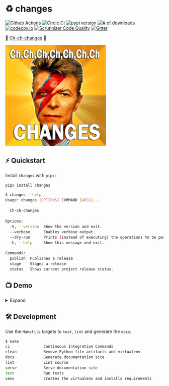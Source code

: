 # ♻️ changes

[![Github Actions](https://github.com/michaeljoseph/changes/actions/workflows/tests.yml/badge.svg)](https://github.com/michaeljoseph/changes/actions/workflows/tests.yml)
[![Circle CI](https://circleci.com/gh/michaeljoseph/changes/tree/master.svg?style=svg&circle-token=773a0b46ffcd27626f0ff3bef788ffe96d47e473)](https://circleci.com/gh/michaeljoseph/changes/tree/master)
[![pypi version](https://img.shields.io/pypi/v/changes.svg)](https://pypi.python.org/pypi/changes)
[![# of downloads](https://img.shields.io/pypi/dw/changes.svg)](https://pypi.python.org/pypi/changes)
[![codecov.io](https://codecov.io/github/michaeljoseph/changes/coverage.svg?branch=master)](https://codecov.io/github/michaeljoseph/changes?branch=master)
[![Scrutinizer Code Quality](https://scrutinizer-ci.com/g/michaeljoseph/changes/badges/quality-score.png?b=master)](https://scrutinizer-ci.com/g/michaeljoseph/changes/?branch=master)
[![Gitter](https://badges.gitter.im/Join%20Chat.svg)](https://gitter.im/michaeljoseph/changes?utm_source=badge&utm_medium=badge&utm_campaign=pr-badge&utm_content=badge)

🎵 [Ch-ch-changes] 🎵

![changes](media/changes.png)

## ⚡️ Quickstart

Install `changes` with `pipx`:

```
pipx install changes
```

```bash
$ changes --help
Usage: changes [OPTIONS] COMMAND [ARGS]...

  Ch-ch-changes

Options:
  -V, --version  Show the version and exit.
  --verbose      Enables verbose output.
  --dry-run      Prints (instead of executing) the operations to be performed.
  -h, --help     Show this message and exit.

Commands:
  publish  Publishes a release
  stage    Stages a release
  status   Shows current project release status.
```

## 📺 Demo

<details>
  <summary>Expand</summary>
  <img
    src="media/demo.svg"
    alt="changes demo"/>
</details>

## 🛠 Development

Use the `Makefile` targets to `test`, `lint` and generate the `docs`:

```bash
$ make
ci               Continuous Integration Commands
clean            Remove Python file artifacts and virtualenv
docs             Generate documentation site
lint             Lint source
serve            Serve documentation site
test             Run tests
venv             Creates the virtualenv and installs requirements
```

[Ch-ch-changes]: http://www.youtube.com/watch?v=pl3vxEudif8